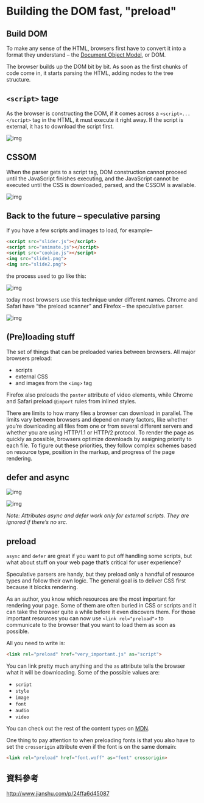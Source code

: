 # Building the DOM fast, "preload"

## Build DOM

To make any sense of the HTML, browsers first have to convert it into a format they understand – the [Document Object Model](https://developer.mozilla.org/en-US/docs/Web/API/Document_Object_Model/Introduction), or DOM.

The browser builds up the DOM bit by bit. As soon as the first chunks of
 code come in, it starts parsing the HTML, adding nodes to the tree 
structure.

## `<script>` tage 

As the browser is constructing the DOM, if it comes across a `<script>...</script>` tag in the HTML, it must execute it right away. If the script is external, it has to download the script first.

![img](https://2r4s9p1yi1fa2jd7j43zph8r-wpengine.netdna-ssl.com/files/2017/09/script-bold@2x-500x150.png)

## CSSOM

When the parser gets to a script tag, DOM construction cannot proceed 
until the JavaScript finishes executing, and the JavaScript cannot be 
executed until the CSS is downloaded, parsed, and the CSSOM is 
available.

![img](https://2r4s9p1yi1fa2jd7j43zph8r-wpengine.netdna-ssl.com/files/2017/09/blocking-bold@2x-1-500x162.png)

## Back to the future – speculative parsing

If you have a few scripts and images to load, for example–

```html
<script src="slider.js"></script>
<script src="animate.js"></script>
<script src="cookie.js"></script>
<img src="slide1.png">
<img src="slide2.png">
```

the process used to go like this:

![img](https://2r4s9p1yi1fa2jd7j43zph8r-wpengine.netdna-ssl.com/files/2017/09/waterfall-1-bold@2x-500x208.png)

today most browsers use this technique under different names. Chrome and
 Safari have “the preload scanner” and Firefox – the speculative parser.

![img](https://2r4s9p1yi1fa2jd7j43zph8r-wpengine.netdna-ssl.com/files/2017/09/waterfall-2-bold@2x-500x208.png)

## (Pre)loading stuff

The set of things that can be preloaded varies between browsers. All major browsers preload:

- scripts
- external CSS
- and images from the `<img>` tag

Firefox also preloads the `poster` attribute of video elements, while Chrome and Safari preload `@import` rules from inlined styles.

There are limits to how many files a browser can download in parallel. 
The limits vary between browsers and depend on many factors, like 
whether you’re downloading all files from one or from several different 
servers and whether you are using HTTP/1.1 or HTTP/2 protocol. To render
 the page as quickly as possible, browsers optimize downloads by 
assigning priority to each file. To figure out these priorities, they 
follow complex schemes based on resource type, position in the markup, 
and progress of the page rendering.

## defer and async

![img](https://2r4s9p1yi1fa2jd7j43zph8r-wpengine.netdna-ssl.com/files/2017/09/defer-bold@2x-500x164.png)

![img](https://2r4s9p1yi1fa2jd7j43zph8r-wpengine.netdna-ssl.com/files/2017/09/async-bold@2x-500x151.png)

*Note: Attributes async and defer work only for external scripts. They are ignored if there’s no src.*

## preload

`async` and `defer` are great if you want to put 
off handling some scripts, but what about stuff on your web page that’s 
critical for user experience? 

Speculative parsers are handy, but they preload only a handful of 
resource types and follow their own logic. The general goal is to 
deliver CSS first because it blocks rendering. 

As an author, you know which resources are the most important for 
rendering your page. Some of them are often buried in CSS or scripts and
 it can take the browser quite a while before it even discovers them. 
For those important resources you can now use `<link rel="preload">` to communicate to the browser that you want to load them as soon as possible.

All you need to write is:

```html
<link rel="preload" href="very_important.js" as="script">
```

You can link pretty much anything and the `as` attribute tells the browser what it will be downloading. Some of the possible values are:

- `script`
- `style`
- `image`
- `font`
- `audio`
- `video`

You can check out the rest of the content types on [MDN](https://developer.mozilla.org/en-US/docs/Web/HTML/Preloading_content#What_types_of_content_can_be_preloaded).

One thing to pay attention to when preloading fonts is that you also have to set the `crossorigin` attribute even if the font is on the same domain:

```html
<link rel="preload" href="font.woff" as="font" crossorigin>
```

## 資料參考

http://www.jianshu.com/p/24ffa6d45087